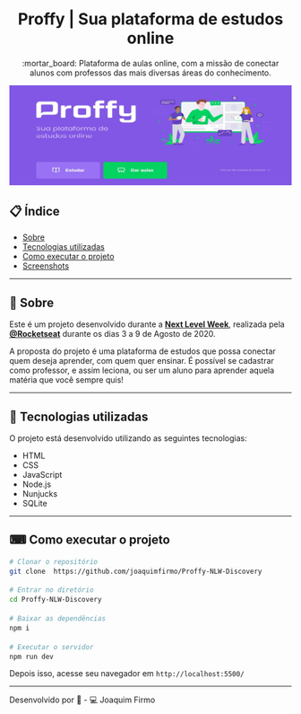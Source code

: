 

<h1 align="center"> Proffy | Sua plataforma de estudos online </h1> 

<p align= "center"> :mortar_board: Plataforma de aulas online, com a missão de conectar alunos com professos das mais diversas áreas do conhecimento. </p>

<p align="center">
  <img src="./screenshots/proffy.jpg" width="700" >
</p>

## 📋 Índice

- [Sobre](#-Sobre)
- [Tecnologias utilizadas](#-Tecnologias-utilizadas)
- [Como executar o projeto](#-Como-executar-o-projeto)
- [Screenshots](#-Screenshots)

---

## 📖 Sobre 

Este é um projeto desenvolvido durante a **[Next Level Week](https://nextlevelweek.com/)**, realizada pela **[@Rocketseat](https://github.com/Rocketseat)** durante os dias 3 a 9 de Agosto de 2020.

A proposta do projeto é uma plataforma de estudos que possa conectar quem deseja aprender, com quem quer ensinar. É possível se cadastrar como professor, e assim leciona, ou ser um aluno para aprender aquela matéria que você sempre quis! 

--- 

## 🚀 Tecnologias utilizadas

O projeto está desenvolvido utilizando as seguintes tecnologias:

- HTML
- CSS
- JavaScript
- Node.js 
- Nunjucks 
- SQLite 

--- 

## ⌨ Como executar o projeto

```bash
# Clonar o repositório
git clone  https://github.com/joaquimfirmo/Proffy-NLW-Discovery

# Entrar no diretório
cd Proffy-NLW-Discovery

# Baixar as dependências
npm i

# Executar o servidor
npm run dev
```

Depois isso, acesse  seu navegador em `http://localhost:5500/`

---
Desenvolvido por :boy: - :computer: Joaquim Firmo 
